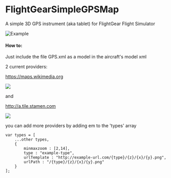 # FlightGearSimpleGPSMap
A simple 3D GPS instrument (aka tablet) for FlightGear Flight Simulator


![Example](https://i.imgur.com/EtT3CZI.jpg)

#### How to:
  Just include the file GPS.xml as a model in the aircraft's model xml
  
2 current providers: 

https://maps.wikimedia.org

![](https://maps.wikimedia.org/osm-intl/2/2/1.png)

and

http://a.tile.stamen.com

![](http://a.tile.stamen.com/terrain/2/2/1.png)

you can add more providers by adding em to the 'types' array

```nasal
var types = [
	...other types,
	{
		minmaxzoom : [2,14],
		type : "example-type",
		urlTemplate : "http://example-url.com/{type}/{z}/{x}/{y}.png",
		urlPath : "/{type}/{z}/{x}/{y}.png"
	}
];
```
